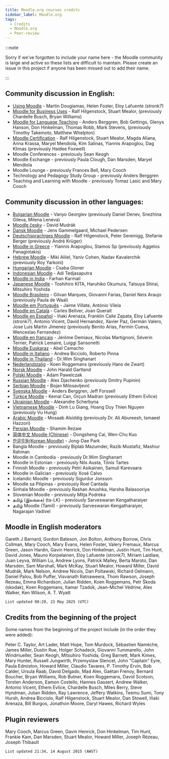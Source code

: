 ```yaml
---
title: Moodle.org courses credits
sidebar_label: Moodle.org
tags:
  - Credits
  - Moodle.org
  - Peer-review
---
```


:::note

Sorry if we've forgotten to include your name here - the Moodle community is large and active so these lists are difficult to maintain.
Please create an issue in this project if anyone has been missed out to add their name.

:::

<!-- cspell:disable -->

## Community discussion in English:

- [Using Moodle](https://moodle.org/course/view.php?id=5) - Martin Dougiamas, Helen Foster, Eloy Lafuente (stronk7)
- [Moodle for Business Uses](https://moodle.org/course/view.php?id=32) - Ralf Hilgenstock, Stuart Mealor, (previously Chardelle Busch, Bryan Williams)
- [Moodle for Language Teaching](https://moodle.org/course/view.php?id=31) - Anders Berggren, Bob Gettings, Glenys Hanson, Don Hinkelman, Thomas Robb, Mark Stevens, (previously Timothy Takemoto, Matthew Whelpton)
- [Moodle Certification](https://moodle.org/course/view.php?id=48) - Ralf Hilgenstock, Stuart Mealor, Magda Aliana, Anna Krassa, Maryel Mendiola, Kim Salinas, Yiannis Arapoglou, Dag Klimas (previously Haidee Foxwell)
- Moodle Conferences - previously Sean Keogh
- Moodle Exchange - previously Paula Clough, Dan Marsden, Maryel Mendiola
- Moodle Lounge - previously Frances Bell, Mary Cooch
- Technology and Pedagogy Study Group - previously Anders Berggren
- Teaching and Learning with Moodle - previously Tomaz Lasic and Mary Cooch

## Community discussion in other languages:

- [Bulgarian Moodle](https://moodle.org/course/view.php?id=43) - Vanyo Georgiev (previously Daniel Denev, Snezhina Gileva, Milena Leneva)
- [Moodle česky](https://moodle.org/course/view.php?id=17227) - David Mudrák
- [Dansk Moodle](https://moodle.org/course/view.php?id=46) - Jens Gammelgaard, Michael Pedersen
- [Deutschsprachiges Moodle](https://moodle.org/course/view.php?id=18) - Ralf Hilgenstock, Peter Sereinigg, Stefanie Berger (previously André Krüger)
- [Moodle in Greece](https://moodle.org/course/view.php?id=49) - Yiannis Arapoglou, Stamos Sp (previously Aggelos Panagiotakis)
- [Hebrew Moodle](https://moodle.org/course/view.php?id=17219) - Miki Alliel, Yaniv Cohen, Nadav Kavalerchik (previously Roy Yarkoni)
- [Hungarian Moodle](https://moodle.org/course/view.php?id=17229) - Csaba Gloner
- [Indonesian Moodle](https://moodle.org/course/view.php?id=40) - Adi Tedjasaputra
- [Moodle in India](https://moodle.org/course/view.php?id=17232) - Farhan Karmali
- [Japanese Moodle](https://moodle.org/course/view.php?id=14) - Toshihiro KITA, Haruhiko Okumura, Tatsuya Shirai, Mitsuhiro Yoshida
- [Moodle Brasileiro](https://moodle.org/course/view.php?id=35) - Gilvan Marques, Giovanni Farias, Daniel Neis Araujo (previously Paula de Waal)
- [Moodle em Português](https://moodle.org/course/view.php?id=24) - Jaime Villate, António Vilela
- [Moodle en Català](https://moodle.org/course/view.php?id=39) - Carles Bellver, Joan Queralt
- [Moodle en Español](https://moodle.org/course/view.php?id=11) - Iñaki Arenaza, Franklin Calle Zapata, Eloy Lafuente (stronk7), Antonio Vicent, David Hernandez, Xavier Paz, Germán Valero, Jose Luis Martin Jimenez (previously Benito Arias, Fermin Cueva, Wenceslao Fernandez)
- [Moodle en français](https://moodle.org/course/view.php?id=20) - Jérôme Demiaux, Nicolas Martignoni, Séverin Terrier, Patrick Lemaire, Luiggi Sansonetti
- [Moodle Euskaraz](https://moodle.org/course/view.php?id=42) - Abel Camacho
- [Moodle in Italiano](https://moodle.org/course/view.php?id=23) - Andrea Bicciolo, Roberto Pinna
- [Moodle in Thailand](https://moodle.org/course/view.php?id=36) - Dr.Wim Singhanart
- [Nederlandstalig](https://moodle.org/course/view.php?id=13) - Koen Roggemans (previously Hans de Zwart)
- [Norsk Moodle](https://moodle.org/course/view.php?id=54) - John Harald Gartland
- [Polski Moodle](https://moodle.org/course/view.php?id=22) - Adam Pawelczak
- [Russian Moodle](https://moodle.org/course/view.php?id=25) - Alex Djachenko (previously Dmitry Pupinin)
- [Serbian Moodle](https://moodle.org/course/view.php?id=53) - Bojan Milosavljević
- [Svenska Moodle](https://moodle.org/course/view.php?id=26) - Anders Berggren, Jeff Forssell
- [Türkçe Moodle](https://moodle.org/course/view.php?id=17) - Kemal Can, Orçun Madran (previously Ethem Evlice)
- [Ukrainian Moodle](https://moodle.org/course/view.php?id=17228) - Alexandre Scherbyna
- [Vietnamese Moodle](https://moodle.org/course/view.php?id=45) - Dinh Lu Giang, Hoang Duy Thien Nguyen (previously Vu Hung)
- [Arabic Moodle](https://moodle.org/course/view.php?id=16) - Mosaab Alsiddig (previously Dr. Ali Abureesh, Ismaeel Hazzori)
- [Persian Moodle](https://moodle.org/course/view.php?id=1008) - Shamim Rezaie
- [简体中文 Moodle (Chinese)](https://moodle.org/course/view.php?id=27) - Dongsheng Cai, Wen-Chu Kuo
- [한글무들(Korean Moodle)](https://moodle.org/course/view.php?id=21) - Jong-Dae Park
- Bangla Moodle - previously Biplab Mazumder, Razib Mustafiz, Mashiur Rahman
- Moodle in Cambodia - previously Dr.Wim Singhanart
- Moodle in Estonian - previously Nils Austa, Tõnis Tartes
- Finnish Moodle - previously Petri Asikainen, Samuli Karevaara
- Moodle in Galician - previously Xosé Calvo
- Icelandic Moodle - previously Sigurdur Jonsson
- Moodle sa Pilipinas - previously Roel Cantada
- Sinhala Moodle - previously Rashan Anushka, Harsha Balasooriya
- Slovenian Moodle - previously Mitja Podreka
- தமிழ் (இலங்கை) (ta-LK) - previously Sarveswaran Kengatharaiyer
- தமிழ் Moodle (Tamil) - previously Sarveswaran Kengatharaiyer, Nagarajan Vadivel

## Moodle in English moderators

Gareth J Barnard, Gordon Bateson, Jon Bolton, Anthony Borrow, Chris Collman, Mary Cooch, Mary Evans, Helen Foster, Valery Fremaux, Marcus Green, Jason Hardin, Gavin Henrick, Don Hinkelman, Justin Hunt, Tim Hunt, David Jones, Mauno Korpelainen, Eloy Lafuente (stronk7), Miriam Laidlaw, Juan Leyva, William Lu, Andrew Lyons, Patrick Malley, Berta Maroto, Dan Marsden, Sam Marshall, Mark McKay, Stuart Mealor, Howard Miller, David Mudrák, Mark Nelson, Andrew Nicols, Dan Poltawski, Richard Oelmann, Daniel Palou, Bob Puffer, Visvanath Ratnaweera, Thom Rawson, Joseph Rezeau, Emma Richardson, Julian Ridden, Koen Roggemans, Petr Škoda (skodak), Koen Roggemans, Itamar Tzadok, Jean-Michel Védrine, Alex Walker, Ken Wilson, A. T. Wyatt

`List updated 08:20, 23 May 2025 (UTC)`

## Credits from the beginning of the project

Some names from the beginning of the project include (in the order they were added):

Peter C. Taylor, Art Lader, Matt Hope, Tom Murdock, Sébastien Namèche, James Miller, Dustin Rue, Holger Schadeck, Giovanni Tummarello, John Windmueller, Sean Keogh, Mitsuhiro Yoshida, Greg Barnett, Mark Kimes, Mary Hunter, Russell Jungwirth, Przemyslaw Stencel, John "Captain" Eyre, Paula Edmiston, Howard Miller, Claudio Tavares, P. Timothy Ervin, Bob Calder, Ursula Raab, David Delgado, Mad Alex, Gaëtan Frenoy, Bernard Boucher, Bryan Williams, Rob Butner, Koen Roggemans, David Scotson, Torsten Anderson, Eamon Costello, Hannes Gassert, Andrew Walker, Antonio Vicent, Ethem Evlice, Chardelle Busch, Miles Berry, Steve Hyndman, Julian Ridden, Ray Lawrence, Jeffery Watkins, Teemu Sumi, Tony Hursh, Andrea Bicciolo, Ralf Hilgenstock, Stuart Mealor, Dan Stowell, Iñaki Arenaza, Bill Burgos, Jonathon Moore, Daryl Hawes, Richard Wyles

## Plugin reviewers

Mary Cooch, Marcus Green, Gavin Henrick, Don Hinkelman, Tim Hunt, Frankie Kam, Dan Marsden, Stuart Mealor, Howard Miller, Joseph Rézeau, Joseph Thibault

`List updated 21:34, 14 August 2015 (AWST)`

<!-- cspell:enable -->
